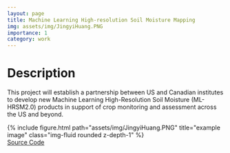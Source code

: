 ```yaml
---
layout: page
title: Machine Learning High-resolution Soil Moisture Mapping
img: assets/img/JingyiHuang.PNG
importance: 1
category: work
---
```

<h1>Description</h1>

<p>This project will establish a partnership between US and Canadian institutes to develop new Machine Learning High-Resolution Soil Moisture (ML-HRSM2.0) products in support of crop monitoring and assessment across the US and beyond.</p>

<div class="row">
    <div class="col-sm mt-3 mt-md-0">
        {% include figure.html path="assets/img/JingyiHuang.PNG" title="example image" class="img-fluid rounded z-depth-1" %}
    </div>
</div>

<a href="https://github.com/soilsensingmonitoring/mlhrsm_1.0" target="_blank" class="mt-4 uw-button justify-content-center">
    Source Code
</a>
